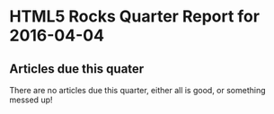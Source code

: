 HTML5 Rocks Quarter Report for 2016-04-04
=========================================

Articles due this quater
------------------------

There are no articles due this quarter, either all is good, or something messed up!

